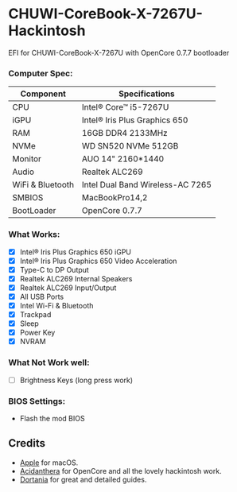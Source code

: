 # CHUWI-CoreBook-X-7267U-Hackintosh
EFI for CHUWI-CoreBook-X-7267U with OpenCore 0.7.7 bootloader

### Computer Spec:

| Component        | Specifications                         |
| ---------------- | ---------------------------------------|
| CPU              | Intel® Core™ i5-7267U                  |
| iGPU             | Intel® Iris Plus Graphics 650          |
| RAM              | 16GB DDR4 2133MHz                      |
| NVMe             | WD SN520 NVMe 512GB                    |
| Monitor          | AUO 14" 2160*1440                      |
| Audio            | Realtek ALC269                         |
| WiFi & Bluetooth | Intel Dual Band Wireless-AC 7265       |
| SMBIOS           | MacBookPro14,2                         |
| BootLoader       | OpenCore 0.7.7                         |

### What Works:

- [x] Intel® Iris Plus Graphics 650 iGPU
- [x] Intel® Iris Plus Graphics 650 Video Acceleration
- [x] Type-C to DP Output
- [x] Realtek ALC269 Internal Speakers
- [x] Realtek ALC269 Input/Output
- [x] All USB Ports
- [x] Intel Wi-Fi & Bluetooth
- [x] Trackpad
- [x] Sleep
- [x] Power Key
- [x] NVRAM

### What Not Work well:

- [ ] Brightness Keys (long press work)

### BIOS Settings:

* Flash the mod BIOS

## Credits

- [Apple](https://apple.com) for macOS.
- [Acidanthera](https://github.com/acidanthera) for OpenCore and all the lovely hackintosh work.
- [Dortania](https://github.com/dortania) for great and detailed guides.
